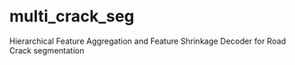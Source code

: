# multi_crack_seg
Hierarchical Feature Aggregation and Feature Shrinkage Decoder for Road Crack segmentation
